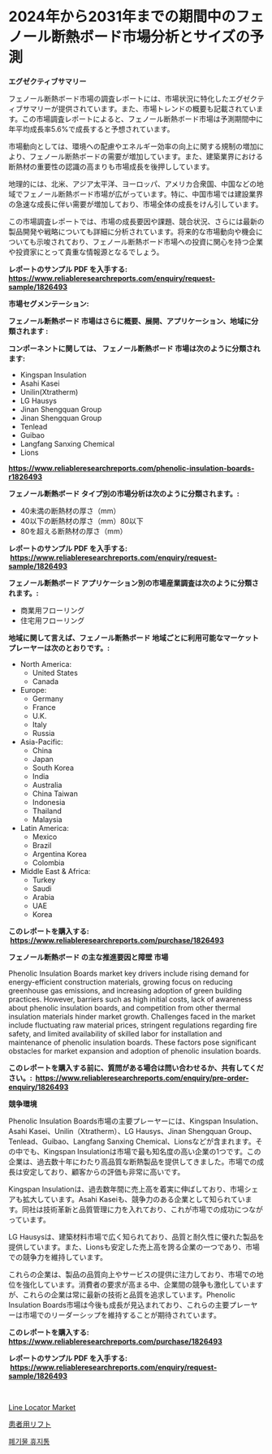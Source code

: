<p><h1>2024年から2031年までの期間中のフェノール断熱ボード市場分析とサイズの予測</h1></p><p><strong>エグゼクティブサマリー</strong></p>
<p><p>フェノール断熱ボード市場の調査レポートには、市場状況に特化したエグゼクティブサマリーが提供されています。また、市場トレンドの概要も記載されています。この市場調査レポートによると、フェノール断熱ボード市場は予測期間中に年平均成長率5.6%で成長すると予想されています。</p><p>市場動向としては、環境への配慮やエネルギー効率の向上に関する規制の増加により、フェノール断熱ボードの需要が増加しています。また、建築業界における断熱材の重要性の認識の高まりも市場成長を後押ししています。</p><p>地理的には、北米、アジア太平洋、ヨーロッパ、アメリカ合衆国、中国などの地域でフェノール断熱ボード市場が広がっています。特に、中国市場では建設業界の急速な成長に伴い需要が増加しており、市場全体の成長をけん引しています。</p><p>この市場調査レポートでは、市場の成長要因や課題、競合状況、さらには最新の製品開発や戦略についても詳細に分析されています。将来的な市場動向や機会についても示唆されており、フェノール断熱ボード市場への投資に関心を持つ企業や投資家にとって貴重な情報源となるでしょう。</p></p>
<p><strong>レポートのサンプル PDF を入手する: <a href="https://www.reliableresearchreports.com/enquiry/request-sample/1826493">https://www.reliableresearchreports.com/enquiry/request-sample/1826493</a></strong></p>
<p><strong>市場セグメンテーション:</strong></p>
<p><strong> フェノール断熱ボード 市場はさらに概要、展開、アプリケーション、地域に分類されます :</strong></p>
<p><strong>コンポーネントに関しては、 フェノール断熱ボード 市場は次のように分類されます: &nbsp;</strong></p>
<p><ul><li>Kingspan Insulation</li><li>Asahi Kasei</li><li>Unilin(Xtratherm)</li><li>LG Hausys</li><li>Jinan Shengquan Group</li><li>Jinan Shengquan Group</li><li>Tenlead</li><li>Guibao</li><li>Langfang Sanxing Chemical</li><li>Lions</li></ul></p>
<p><strong><a href="https://www.reliableresearchreports.com/phenolic-insulation-boards-r1826493">https://www.reliableresearchreports.com/phenolic-insulation-boards-r1826493</a></strong></p>
<p><strong> フェノール断熱ボード タイプ別の市場分析は次のように分類されます。:</strong></p>
<p><ul><li>40未満の断熱材の厚さ（mm）</li><li>40以下の断熱材の厚さ（mm）80以下</li><li>80を超える断熱材の厚さ（mm）</li></ul></p>
<p><strong>レポートのサンプル PDF を入手する: &nbsp;<a href="https://www.reliableresearchreports.com/enquiry/request-sample/1826493">https://www.reliableresearchreports.com/enquiry/request-sample/1826493</a></strong></p>
<p><strong> フェノール断熱ボード アプリケーション別の市場産業調査は次のように分類されます。:</strong></p>
<p><ul><li>商業用フローリング</li><li>住宅用フローリング</li></ul></p>
<p><strong>地域に関して言えば、フェノール断熱ボード 地域ごとに利用可能なマーケットプレーヤーは次のとおりです。:</strong></p>
<p><ul>
    <li>
        North America:
        <ul>
            <li>United States</li>
            <li>Canada</li>
        </ul>
    </li>
    <li>
        Europe:
        <ul>
            <li>Germany</li>
            <li>France</li>
            <li>U.K.</li>
            <li>Italy</li>
            <li>Russia</li>
        </ul>
    </li>
    <li>
        Asia-Pacific:
        <ul>
            <li>China</li>
            <li>Japan</li>
            <li>South Korea</li>
            <li>India</li>
            <li>Australia</li>
            <li>China Taiwan</li>
            <li>Indonesia</li>
            <li>Thailand</li>
            <li>Malaysia</li>
        </ul>
    </li>
    <li>
        Latin America:
        <ul>
            <li>Mexico</li>
            <li>Brazil</li>
            <li>Argentina Korea</li>
            <li>Colombia</li>
        </ul>
    </li>
    <li>
        Middle East & Africa:
        <ul>
            <li>Turkey</li>
            <li>Saudi</li>
            <li>Arabia</li>
            <li>UAE</li>
            <li>Korea</li>
        </ul>
    </li>
    </ul></p>
<p><strong>このレポートを購入する: &nbsp;<a href="https://www.reliableresearchreports.com/purchase/1826493">https://www.reliableresearchreports.com/purchase/1826493</a></strong></p>
<p><strong>フェノール断熱ボード の主な推進要因と障壁 市場</strong></p>
<p><p>Phenolic Insulation Boards market key drivers include rising demand for energy-efficient construction materials, growing focus on reducing greenhouse gas emissions, and increasing adoption of green building practices. However, barriers such as high initial costs, lack of awareness about phenolic insulation boards, and competition from other thermal insulation materials hinder market growth. Challenges faced in the market include fluctuating raw material prices, stringent regulations regarding fire safety, and limited availability of skilled labor for installation and maintenance of phenolic insulation boards. These factors pose significant obstacles for market expansion and adoption of phenolic insulation boards.</p></p>
<p><strong>このレポートを購入する前に、質問がある場合は問い合わせるか、共有してください。:&nbsp; <a href="https://www.reliableresearchreports.com/enquiry/pre-order-enquiry/1826493">https://www.reliableresearchreports.com/enquiry/pre-order-enquiry/1826493</a></strong></p>
<p><strong>競争環境</strong></p>
<p><p>Phenolic Insulation Boards市場の主要プレーヤーには、Kingspan Insulation、Asahi Kasei、Unilin（Xtratherm）、LG Hausys、Jinan Shengquan Group、Tenlead、Guibao、Langfang Sanxing Chemical、Lionsなどが含まれます。その中でも、Kingspan Insulationは市場で最も知名度の高い企業の1つです。この企業は、過去数十年にわたり高品質な断熱製品を提供してきました。市場での成長は安定しており、顧客からの評価も非常に高いです。</p><p>Kingspan Insulationは、過去数年間に売上高を着実に伸ばしており、市場シェアも拡大しています。Asahi Kaseiも、競争力のある企業として知られています。同社は技術革新と品質管理に力を入れており、これが市場での成功につながっています。</p><p>LG Hausysは、建築材料市場で広く知られており、品質と耐久性に優れた製品を提供しています。また、Lionsも安定した売上高を誇る企業の一つであり、市場での競争力を維持しています。</p><p>これらの企業は、製品の品質向上やサービスの提供に注力しており、市場での地位を強化しています。消費者の要求が高まる中、企業間の競争も激化していますが、これらの企業は常に最新の技術と品質を追求しています。Phenolic Insulation Boards市場は今後も成長が見込まれており、これらの主要プレーヤーは市場でのリーダーシップを維持することが期待されています。</p></p>
<p><strong>このレポートを購入する: &nbsp; <a href="https://www.reliableresearchreports.com/purchase/1826493">https://www.reliableresearchreports.com/purchase/1826493</a></strong></p>
<p><strong>レポートのサンプル PDF を入手する: &nbsp;<a href="https://www.reliableresearchreports.com/enquiry/request-sample/1826493">https://www.reliableresearchreports.com/enquiry/request-sample/1826493</a></strong><strong></strong></p>
<p>&nbsp;</p>
<p><p><a href="https://github.com/brenzgnarento/Market-Research-Report-List-2/blob/main/line-locator-market.md">Line Locator Market</a></p><p><a href="https://github.com/Sophiaard2003/Market-Research-Report-List-1/blob/main/641547532076.md">患者用リフト</a></p><p><a href="https://medium.com/@bricebeahan2023/%ED%8F%90%EC%A7%80%ED%86%B5-%EC%8B%9C%EC%9E%A5-%EA%B7%9C%EB%AA%A8%EC%99%80-%EC%8B%9C%EC%9E%A5-%EB%8F%99%ED%96%A5-%EC%A0%84%EC%B2%B4-%EC%82%B0%EC%97%85-%EA%B0%9C%EC%9A%94-2024%EB%85%84%EB%B6%80%ED%84%B0-2031%EB%85%84%EA%B9%8C%EC%A7%80-b473a82e2f32">폐기물 휴지통</a></p></p>